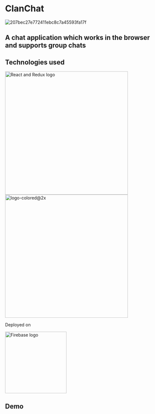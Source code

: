 # ClanChat 

![207bec27e772411ebc8c7a45593fa17f](https://user-images.githubusercontent.com/70710170/142677132-798e99da-ce91-42b6-be58-95705b049718.png)


## A chat application which works in the browser and supports group chats

## Technologies used 

<img width="400" alt="React and Redux logo" src="https://user-images.githubusercontent.com/70710170/142677495-20f4a116-0c7f-4635-a65f-f59e8b4f7306.png">












<img width="400" alt="logo-colored@2x" src="https://user-images.githubusercontent.com/70710170/142677556-694a6f88-4156-4221-9df3-274dea2709cb.png">







Deployed on 

<img width="200" alt="Firebase logo" src="https://user-images.githubusercontent.com/70710170/142677969-07899804-2c47-4e4a-a373-fab12cb2a4ff.png">



## Demo
